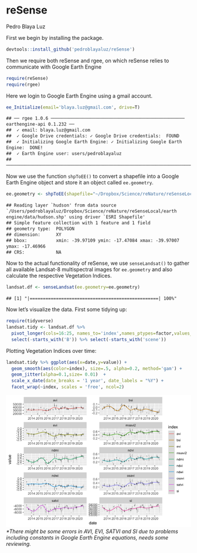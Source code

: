 reSense
================
Pedro Blaya Luz

First we begin by installing the package.

``` r
devtools::install_github('pedroblayaluz/reSense')
```

Then we require both reSense and rgee, on which reSense relies to
communicate with Google Earth Engine

``` r
require(reSense)
require(rgee)
```

Here we login to Google Earth Engine using a gmail account.

``` r
ee_Initialize(email='blaya.luz@gmail.com', drive=T)
```

    ## ── rgee 1.0.6 ─────────────────────────────────────────────────── earthengine-api 0.1.232 ── 
    ##  ✓ email: blaya.luz@gmail.com 
    ##  ✓ Google Drive credentials: ✓ Google Drive credentials:  FOUND
    ##  ✓ Initializing Google Earth Engine: ✓ Initializing Google Earth Engine:  DONE!
    ##  ✓ Earth Engine user: users/pedroblayaluz 
    ## ────────────────────────────────────────────────────────────────────────────────────────────

Now we use the function `shpToEE()` to convert a shapefile into a Google
Earth Engine object and store it an object called `ee.geometry`.

``` r
ee.geometry <- shpToEE(shapefile="~/Dropbox/Science/reNature/reSenseLocal/earth engine/data/hudson.shp")
```

    ## Reading layer `hudson' from data source `/Users/pedroblayaluz/Dropbox/Science/reNature/reSenseLocal/earth engine/data/hudson.shp' using driver `ESRI Shapefile'
    ## Simple feature collection with 1 feature and 1 field
    ## geometry type:  POLYGON
    ## dimension:      XY
    ## bbox:           xmin: -39.97109 ymin: -17.47084 xmax: -39.97007 ymax: -17.46966
    ## CRS:            NA

Now to the actual functionality of reSense, we use `senseLandsat()` to
gather all available Landsat-8 multispectral images for `ee.geometry`
and also calculate the respective Vegetation Indices.

``` r
landsat.df <- senseLandsat(ee.geometry=ee.geometry)
```

    ## [1] "|=================================================| 100%"

Now let’s visualize the data. First some tidying up:

``` r
require(tidyverse)
landsat.tidy <- landsat.df %>%
  pivot_longer(cols=16:25, names_to='index',names_ptypes=factor,values_to='value') %>%
  select(-starts_with('B')) %>% select(-starts_with('scene'))
```

Plotting Vegetation Indices over time:

``` r
landsat.tidy %>% ggplot(aes(x=date,y=value)) +
  geom_smooth(aes(color=index), size=.5, alpha=0.2, method='gam') +
  geom_jitter(alpha=0.1,size= 0.01)  +
  scale_x_date(date_breaks = '1 year', date_labels = "%Y") +
  facet_wrap(~index, scales = 'free', ncol=2)
```

![](README_files/figure-gfm/unnamed-chunk-8-1.png)<!-- --> *\*There
might be some errors in AVI, EVI, SATVI and SI due to problems including
constants in Google Earth Engine equations, needs some reviewing.*
